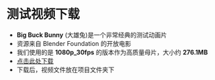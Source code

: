 # 测试视频下载

- **Big Buck Bunny** (大雄兔)是一个非常经典的测试动画片
- 资源来自 Blender Foundation 的开放电影
- 我们使用的是 **1080p_30fps** 的版本作为高质量母片，大小约 **276.1MB**
- [点击此处下载](https://download.blender.org/demo/movies/BBB/bbb_sunflower_1080p_30fps_normal.mp4.zip)
- 下载后，视频文件放在项目文件夹下